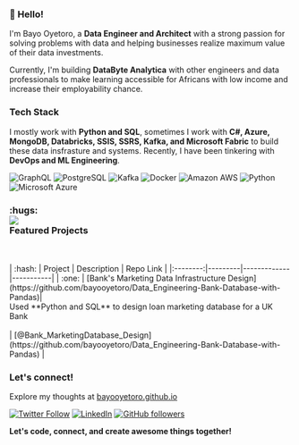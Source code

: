 <h3 align='left'>👋 Hello!</h3>
<p align='left'>

I'm Bayo Oyetoro, a **Data Engineer and Architect** with a strong passion for solving problems with data and helping businesses realize maximum value of their data investments.

Currently, I'm building **DataByte Analytica** with other engineers and data professionals to make learning accessible for Africans with low income and increase their employability chance. 

### Tech Stack

I mostly work with **Python and SQL**, sometimes I work with **C#, Azure, MongoDB, Databricks, SSIS, SSRS, Kafka, and Microsoft Fabric** to build these data insfrasture and systems. Recently, I have been tinkering with **DevOps and ML Engineering**.

![GraphQL](https://img.shields.io/badge/-GraphQL-E10098?logo=graphql)
![PostgreSQL](https://img.shields.io/badge/PostgreSQL-316192?logo=postgresql&logoColor=white)
![Kafka](https://img.shields.io/badge/-Kafka-231F20?logo=apache-kafka&logoColor=white)
![Docker](https://img.shields.io/badge/-Docker-2496ED?logo=docker&logoColor=white)
![Amazon AWS](https://img.shields.io/badge/Amazon%20AWS-232F3E?logo=amazon-aws)
![Python](https://img.shields.io/badge/python-232F3E?logo=python)
![Microsoft Azure](https://img.shields.io/badge/Microsoft%20Azure-232F3E?logo=microsoft-azure)

<h3 align="left">:hugs:<br><a href="https://github.com/bayooyetoro"><img src="https://awesome.re/badge.svg"/></a> <br>Featured Projects</h3>
<br><br>
| :hash: | Project | Description | Repo Link |
|:--------:|---------|-------------|-----------|
| :one: | [Bank's Marketing Data Infrastructure Design](https://github.com/bayooyetoro/Data_Engineering-Bank-Database-with-Pandas)| <br> Used **Python and SQL** to design loan marketing database for a UK Bank<br><br> | [@Bank_MarketingDatabase_Design](https://github.com/bayooyetoro/Data_Engineering-Bank-Database-with-Pandas) |

### Let's connect!

Explore my thoughts at [bayooyetoro.github.io](https://bayooyetoro.github.io/)

[![Twitter Follow](https://img.shields.io/twitter/follow/bayonle_j?style=social)](https://twitter.com/bayonle_j) [![LinkedIn](https://img.shields.io/static/v1.svg?label=LinkedIn&message=bayo_oyetoro&logo=linkedin&style=flat&color=blue)](https://www.linkedin.com/in/bayonleoyetoro/) [![GitHub followers](https://img.shields.io/github/followers/bayooyetoro.svg?label=Follow%20@bayo_oyetoro&style=social)](https://github.com/bayooyetoro/)


**Let's code, connect, and create awesome things together!**